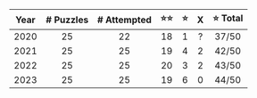 | **Year** | **# Puzzles** | **# Attempted** | **⭐⭐** | **⭐** | **X** | **⭐ Total** |
|:--------:|:-------------:|:---------------:|:------:|:-----:|:-----:|:-----------:|
|   2020   |      25       |       22        |   18   |   1   |   ?   |    37/50    |
|   2021   |      25       |       25        |   19   |   4   |   2   |    42/50    |
|   2022   |      25       |       25        |   20   |   3   |   2   |    43/50    |
|   2023   |      25       |       25        |   19   |   6   |   0   |    44/50    |
